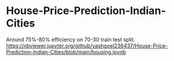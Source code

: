 # House-Price-Prediction-Indian-Cities
Around 75%-80% efficiency on 70-30 train test split.\
https://nbviewer.jupyter.org/github/yashgoel236437/House-Price-Prediction-Indian-Cities/blob/main/housing.ipynb
